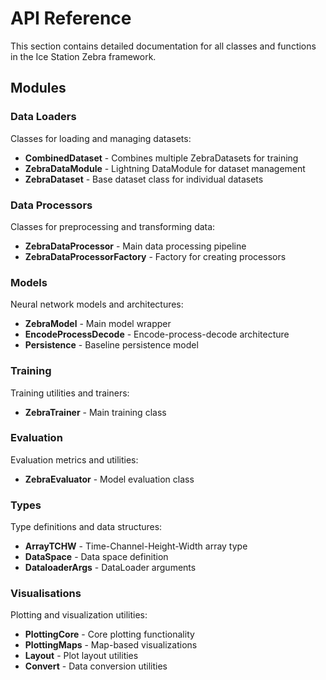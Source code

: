 # API Reference

This section contains detailed documentation for all classes and functions in the Ice Station Zebra framework.

## Modules

### Data Loaders
Classes for loading and managing datasets:
- **CombinedDataset** - Combines multiple ZebraDatasets for training
- **ZebraDataModule** - Lightning DataModule for dataset management
- **ZebraDataset** - Base dataset class for individual datasets

### Data Processors
Classes for preprocessing and transforming data:
- **ZebraDataProcessor** - Main data processing pipeline
- **ZebraDataProcessorFactory** - Factory for creating processors

### Models
Neural network models and architectures:
- **ZebraModel** - Main model wrapper
- **EncodeProcessDecode** - Encode-process-decode architecture
- **Persistence** - Baseline persistence model

### Training
Training utilities and trainers:
- **ZebraTrainer** - Main training class

### Evaluation
Evaluation metrics and utilities:
- **ZebraEvaluator** - Model evaluation class

### Types
Type definitions and data structures:
- **ArrayTCHW** - Time-Channel-Height-Width array type
- **DataSpace** - Data space definition
- **DataloaderArgs** - DataLoader arguments

### Visualisations
Plotting and visualization utilities:
- **PlottingCore** - Core plotting functionality
- **PlottingMaps** - Map-based visualizations
- **Layout** - Plot layout utilities
- **Convert** - Data conversion utilities
